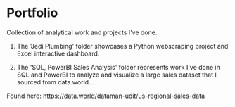 # Portfolio
Collection of analytical work and projects I've done.

1) The 'Jedi Plumbing' folder showcases a Python webscraping project and Excel interactive dashboard.

2) The 'SQL, PowerBI Sales Analysis' folder represents work I've done in SQL and PowerBI to analyze and visualize a large sales dataset that I sourced from data.world...

  Found here:
  https://data.world/dataman-udit/us-regional-sales-data
